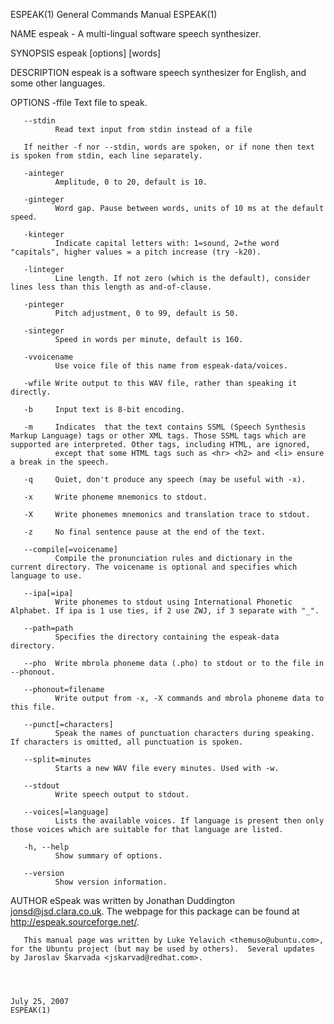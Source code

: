 ESPEAK(1)                                                                                  General Commands Manual                                                                                  ESPEAK(1)



NAME
       espeak - A multi-lingual software speech synthesizer.

SYNOPSIS
       espeak [options] [words]

DESCRIPTION
       espeak is a software speech synthesizer for English, and some other languages.

OPTIONS
       -ffile Text file to speak.

       --stdin
              Read text input from stdin instead of a file

       If neither -f nor --stdin, words are spoken, or if none then text is spoken from stdin, each line separately.

       -ainteger
              Amplitude, 0 to 20, default is 10.

       -ginteger
              Word gap. Pause between words, units of 10 ms at the default speed.

       -kinteger
              Indicate capital letters with: 1=sound, 2=the word "capitals", higher values = a pitch increase (try -k20).

       -linteger
              Line length. If not zero (which is the default), consider lines less than this length as and-of-clause.

       -pinteger
              Pitch adjustment, 0 to 99, default is 50.

       -sinteger
              Speed in words per minute, default is 160.

       -vvoicename
              Use voice file of this name from espeak-data/voices.

       -wfile Write output to this WAV file, rather than speaking it directly.

       -b     Input text is 8-bit encoding.

       -m     Indicates  that the text contains SSML (Speech Synthesis Markup Language) tags or other XML tags. Those SSML tags which are supported are interpreted. Other tags, including HTML, are ignored,
              except that some HTML tags such as <hr> <h2> and <li> ensure a break in the speech.

       -q     Quiet, don't produce any speech (may be useful with -x).

       -x     Write phoneme mnemonics to stdout.

       -X     Write phonemes mnemonics and translation trace to stdout.

       -z     No final sentence pause at the end of the text.

       --compile[=voicename]
              Compile the pronunciation rules and dictionary in the current directory. The voicename is optional and specifies which language to use.

       --ipa[=ipa]
              Write phonemes to stdout using International Phonetic Alphabet. If ipa is 1 use ties, if 2 use ZWJ, if 3 separate with "_".

       --path=path
              Specifies the directory containing the espeak-data directory.

       --pho  Write mbrola phoneme data (.pho) to stdout or to the file in --phonout.

       --phonout=filename
              Write output from -x, -X commands and mbrola phoneme data to this file.

       --punct[=characters]
              Speak the names of punctuation characters during speaking. If characters is omitted, all punctuation is spoken.

       --split=minutes
              Starts a new WAV file every minutes. Used with -w.

       --stdout
              Write speech output to stdout.

       --voices[=language]
              Lists the available voices. If language is present then only those voices which are suitable for that language are listed.

       -h, --help
              Show summary of options.

       --version
              Show version information.

AUTHOR
       eSpeak was written by Jonathan Duddington <jonsd@jsd.clara.co.uk>. The webpage for this package can be found at http://espeak.sourceforge.net/.

       This manual page was written by Luke Yelavich <themuso@ubuntu.com>, for the Ubuntu project (but may be used by others).  Several updates by Jaroslav Škarvada <jskarvad@redhat.com>.



                                                                                                July 25, 2007                                                                                       ESPEAK(1)
